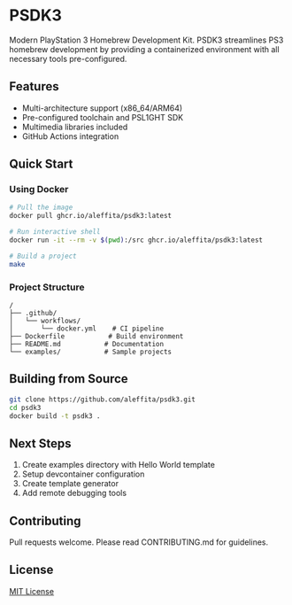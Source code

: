# PSDK3

Modern PlayStation 3 Homebrew Development Kit. PSDK3 streamlines PS3 homebrew development by providing a containerized environment with all necessary tools pre-configured.

## Features

- Multi-architecture support (x86_64/ARM64)
- Pre-configured toolchain and PSL1GHT SDK
- Multimedia libraries included
- GitHub Actions integration

## Quick Start

### Using Docker

```bash
# Pull the image
docker pull ghcr.io/aleffita/psdk3:latest

# Run interactive shell
docker run -it --rm -v $(pwd):/src ghcr.io/aleffita/psdk3:latest

# Build a project
make
```

### Project Structure

```
/
├── .github/
│   └── workflows/
│       └── docker.yml    # CI pipeline
├── Dockerfile           # Build environment
├── README.md           # Documentation
└── examples/           # Sample projects
```

## Building from Source

```bash
git clone https://github.com/aleffita/psdk3.git
cd psdk3
docker build -t psdk3 .
```

## Next Steps

1. Create examples directory with Hello World template
2. Setup devcontainer configuration
3. Create template generator
4. Add remote debugging tools

## Contributing

Pull requests welcome. Please read CONTRIBUTING.md for guidelines.

## License

[MIT License](LICENSE)